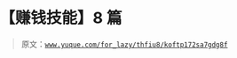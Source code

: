 # 【赚钱技能】8 篇

> 原文：[`www.yuque.com/for_lazy/thfiu8/koftp172sa7gdg8f`](https://www.yuque.com/for_lazy/thfiu8/koftp172sa7gdg8f)

